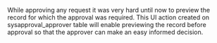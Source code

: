 While approving any request it was very hard until now to preview the record for which the approval was required. This UI action created on sysapproval_approver table will enable previewing the record before approval so that the approver can make an easy informed decision.
